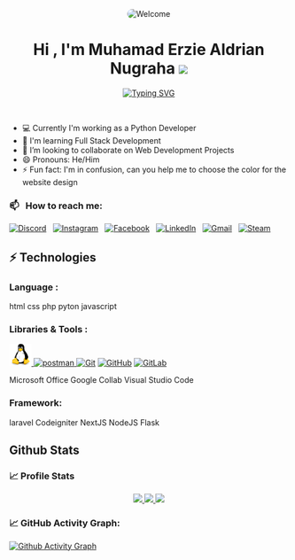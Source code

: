 <div align="center">
<img src="https://github.com/erziealdrian02/erziealdrian02/blob/main/CropView.jpg" style="border-radius: 10px;" alt="Welcome">
</div>

<h1 align="center">Hi , I'm Muhamad Erzie Aldrian Nugraha <img src="https://media.giphy.com/media/hvRJCLFzcasrR4ia7z/giphy.gif" width="35"></h1>
<p align="center">
 <a href="https://git.io/typing-svg"><img src="https://readme-typing-svg.demolab.com?font=Poppins&weight=600&size=25&duration=3000&pause=1000&color=F7F7F7&center=true&vCenter=true&width=435&lines=Full+Stack+Developer;Front-en+Developer;Back-end+Developer;UI%2FUX+Designer" alt="Typing SVG" /></a>
</p>
<br />

- 💻 Currently I'm working as a Python Developer
- 🌱 I'm learning Full Stack Development
- 👯 I’m looking to collaborate on Web Development Projects
- 😄 Pronouns: He/Him
- ⚡ Fun fact: I'm in confusion, can you help me to choose the color for the website design

### 📫 &nbsp; How to reach me:

<a href="https://discord.com/users/521972197825445888">[![Discord](https://img.shields.io/badge/Discord-%235865F2.svg?&logo=discord&logoColor=white)](#)</a> &nbsp;
<a href="https://www.instagram.com/ez_ian02/">[![Instagram](https://img.shields.io/badge/Instagram-%23E4405F.svg?logo=Instagram&logoColor=white)](#)</a> &nbsp;
<a href="https://web.facebook.com/erzie.aldrian/">[![Facebook](https://img.shields.io/badge/Facebook-%231877F2.svg?logo=Facebook&logoColor=white)](#)</a> &nbsp;
<a href="https://www.linkedin.com/in/muhamad-erzie-aldrian-nugraha/">[![LinkedIn](https://custom-icon-badges.demolab.com/badge/LinkedIn-0A66C2?logo=linkedin-white&logoColor=fff)](#)</a> &nbsp;
<a href="mailto:erzie.aldrian02@gmail.com">[![Gmail](https://img.shields.io/badge/Gmail-D14836?logo=gmail&logoColor=white)](#)</a> &nbsp;
<a href="https://steamcommunity.com/id/N3nPl4yZz/">[![Steam](https://img.shields.io/badge/Steam-%23000000.svg?logo=steam&logoColor=white)](#)</a> &nbsp;

## ⚡ Technologies

### Language :
html
css
php
pyton
javascript

### Libraries & Tools :

<p align="left">
  <a href="https://www.linux.org/" target="_blank" rel="noreferrer"> <img src="https://raw.githubusercontent.com/devicons/devicon/master/icons/linux/linux-original.svg" alt="linux" width="40" height="40"/> </a>
  <a href="https://postman.com" target="_blank" rel="noreferrer"> <img src="https://www.vectorlogo.zone/logos/getpostman/getpostman-icon.svg" alt="postman" width="40" height="40"/> </a> 
  <a href="https://git-scm.com" target="_blank" rel="noreferrer"><img height="40" src="https://user-images.githubusercontent.com/25181517/192108372-f71d70ac-7ae6-4c0d-8395-51d8870c2ef0.png" alt="Git" title="Git" /></a>
  <a href="https://github.com" target="_blank" rel="noreferrer"><img height="40" src="https://user-images.githubusercontent.com/25181517/192108374-8da61ba1-99ec-41d7-80b8-fb2f7c0a4948.png" alt="GitHub" title="GitHub" /></a>
  <a href="https://about.gitlab.com" target="_blank" rel="noreferrer"><img height="40" src="https://user-images.githubusercontent.com/25181517/192108376-c675d39b-90f6-4073-bde6-5a9291644657.png" alt="GitLab" title="GitLab" /></a>
</p>
Microsoft Office
Google Collab
Visual Studio Code
  
### Framework:

<p align="left">
  laravel
  Codeigniter
  NextJS
  NodeJS
  Flask
</p>

## Github Stats

### 📈 Profile Stats
<p align="center">
  <a href="https://github.com/erziealdrian02">
    <img width="30%" src="https://github-readme-stats-eight-theta.vercel.app/api?username=erziealdrian02&show_icons=true&theme=tokyonight&include_all_commits=true&count_private=true"/>
    <img width="30%" src="https://github-readme-stats-eight-theta.vercel.app/api/top-langs/?username=erziealdrian02&layout=compact&langs_count=8&theme=tokyonight"/>
    <img width="30%" src="https://github-readme-streak-stats.herokuapp.com/?user=erziealdrian02&theme=tokyonight" />
  </a>
</p>

### 📈 GitHub Activity Graph:
 [![Github Activity Graph](https://github-readme-activity-graph.vercel.app/graph?username=erziealdrian02&theme=github)](https://github.com/erziealdrian02)

